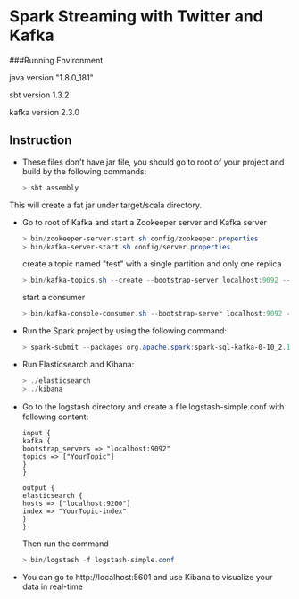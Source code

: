 # Spark Streaming with Twitter and Kafka

###Running Environment

java version  "1.8.0_181"

sbt version      1.3.2

kafka version   2.3.0



## Instruction

- These files don't have jar file, you should go to root of your project and build by the following commands:

  ```powershell
  > sbt assembly
  ```

This will create a fat jar under target/scala directory.



- Go to root of Kafka and start a Zookeeper server and Kafka server

  ```powershell
  > bin/zookeeper-server-start.sh config/zookeeper.properties	
  > bin/kafka-server-start.sh config/server.properties
  ```

  create a topic named "test" with a single partition and only one replica

  ```powershell
  > bin/kafka-topics.sh --create --bootstrap-server localhost:9092 --replication-factor 1 --partitions 1 --topic test
  ```

  start a consumer

  ```powershell
  > bin/kafka-console-consumer.sh --bootstrap-server localhost:9092 --topic test --from-beginning
  ```

  

- Run the Spark project by using the following command:

  ```powershell
  > spark-submit --packages org.apache.spark:spark-sql-kafka-0-10_2.11:2.4.0 --class <ClassName> <PathToJarFile> <consumerKey> <consumerSecret> <accessToken> <accessTokenSecret> <Topic words you chose> 
  ```



- Run Elasticsearch and Kibana:

  ```powershell
  > ./elasticsearch
  > ./kibana
  ```



- Go to the logstash directory and create a ﬁle logstash-simple.conf with following content:

  ```
  input { 
  kafka { 
  bootstrap_servers => "localhost:9092" 
  topics => ["YourTopic"] 
  } 
  }
  
  output { 
  elasticsearch { 
  hosts => ["localhost:9200"] 
  index => "YourTopic-index" 
  } 
  }
  ```

  Then run the command

  ```powershell
  > bin/logstash -f logstash-simple.conf
  ```

  

- You can go to http://localhost:5601 and use Kibana to visualize your data in real-time

